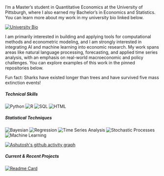 
I’m a Master’s student in Quantitative Economics at the University of Pittsburgh, where I also earned my Bachelor’s in Economics and Statistics. You can learn more about my work in my university bio linked below. 
 
 [![University Bio](https://img.shields.io/badge/University%20Bio-View%20Profile-blue?style=flat)](https://www.econ.pitt.edu/people/rory-quinlan)

I am primarily interested in building and applying tools for computational methods and econometric modeling, and I am strongly interested in integrating AI and machine learning into economic research. My work spans areas like natural language processing, forecasting, and applied time series analysis, with an emphasis on real-world macroeconomic and policy challenges. You can explore examples of this work in the pinned repositories below.


Fun fact: Sharks have existed longer than trees and have survived five mass extinction events!

##### Technical Skills
![Python](https://img.shields.io/badge/Python-3776AB?style=flat&logo=python&logoColor=white)
![R](https://img.shields.io/badge/R-276DC3?style=flat&logo=R&logoColor=white)
![SQL](https://img.shields.io/badge/SQL-2F6D97?style=flat&logo=mysql&logoColor=white)
![HTML](https://img.shields.io/badge/HTML-2F8F7B?style=flat&logo=html5&logoColor=white)


##### Statistical Techniques
![Bayesian](https://img.shields.io/badge/Bayesian%20Analysis-9B59B6?style=flat&logo=statistics&logoColor=white)
![Regression](https://img.shields.io/badge/Regression%20Analysis-0E76A8?style=flat&logo=statistics&logoColor=white)
![Time Series Analysis](https://img.shields.io/badge/Time%20Series%20Analysis-1E90FF?style=flat)
![Stochastic Processes](https://img.shields.io/badge/Stochastic%20Processes-6A5ACD?style=flat)
![Machine Learning](https://img.shields.io/badge/Machine%20Learning-4CAF50?style=flat)


[![Ashutosh's github activity graph](https://github-readme-activity-graph.vercel.app/graph?username=RoryQo&bg_color=ffffff&color=000000&line=80b8f5&point=7a7a7a&area=true&hide_border=true&height=300&radius=0&custom_title=Rory's%20Contribution%20Graph&grid=false&days=25&area_color=80b8f5)](https://github.com/ashutosh00710/github-readme-activity-graph)


##### Current & Recent Projects

[![Readme Card](https://github-readme-stats.vercel.app/api/pin/?username=RoryQo&repo=FRED-Timeseries-Analysis-Package&bg_color=01000000&theme=default)](https://github.com/RoryQo/FRED-Timeseries-Analysis-Package)








